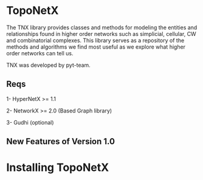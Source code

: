 
TopoNetX
=========

The TNX library provides classes and methods for modeling the entities and relationships 
found in higher order networks such as simplicial, cellular, CW and combinatorial complexes. 
This library serves as a repository of the methods and algorithms we find most useful
as we explore what higher order networks can tell us.

TNX was developed by pyt-team.


Reqs
---------------------------
1- HyperNetX >= 1.1

2- NetworkX >= 2.0 (Based Graph library)

3- Gudhi (optional) 


New Features of Version 1.0
---------------------------

    
Installing TopoNetX
====================

